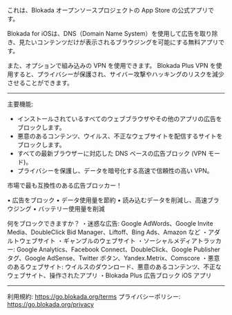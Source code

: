 これは、Blokada オープンソースプロジェクトの App Store の公式アプリです。

Blokada for iOSは、DNS（Domain Name System）を使用して広告を取り除き、見たいコンテンツだけが表示されるブラウジングを可能にする無料アプリです。

また、オプションで組み込みの VPN を使用できます。 Blokada Plus VPN を使用すると、プライバシーが保護され、サイバー攻撃やハッキングのリスクを減少させることができます。

----

主要機能:

- インストールされているすべてのウェブブラウザやその他のアプリの広告をブロックします。
- 悪意のあるコンテンツ、ウイルス、不正なウェブサイトを配信するサイトをブロックします。
- すべての最新ブラウザーに対応した DNS ベースの広告ブロック (VPN モード)。
- プライバシーを保護し、データを暗号化する高速で信頼性の高い VPN。

市場で最も互換性のある広告ブロッカー！

• 広告をブロック • データ使用量を節約 • 読み込むデータを削減し、高速ブラウジング • バッテリー使用量を削減

何をブロックできますか？ ・迷惑な広告: Google AdWords、Google Invite Media、DoubleClick Bid Manager、Liftoff、Bing Ads、Amazon など ・アダルトウェブサイト ・ギャンブルのウェブサイト ・ソーシャルメディアトラッカー: Google Analytics、Facebook Connect、DoubleClick、Google Publisher タグ、Google AdSense、Twitter ボタン、Yandex.Metrix、Comscore ・悪意のあるウェブサイト: ウイルスのダウンロード、悪意のあるコンテンツ、不正なウェブサイト、操作されたアプリ ・Blokada Plus 広告ブロック iOS アプリ

----

利用規約: https://go.blokada.org/terms プライバシーポリシー: https://go.blokada.org/privacy
